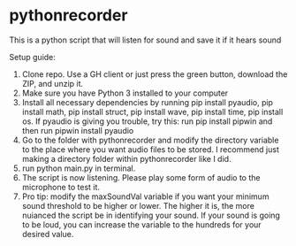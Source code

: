# pythonrecorder
This is a python script that will listen for sound and save it if it hears sound

Setup guide:

1) Clone repo. Use a GH client or just press the green button, download the ZIP, and unzip it.
2) Make sure you have Python 3 installed to your computer
3) Install all necessary dependencies by running pip install pyaudio, pip install math, pip install struct, pip install wave, pip install time, pip install os. If pyaudio is giving you trouble, try this: run pip install pipwin and then run  pipwin install pyaudio
4) Go to the folder with pythonrecorder and modify the directory variable to the place where you want audio files to be stored. I recommend just making a directory folder within pythonrecorder like I did.
5) run python main.py in terminal.
6) The script is now listening. Please play some form of audio to the microphone to test it.
7) Pro tip: modify the maxSoundVal variable if you want your minimum sound threshold to be higher or lower. The higher it is, the more nuianced the script be in identifying your sound. If your sound is going to be loud, you can increase the variable to the hundreds for your desired value.
